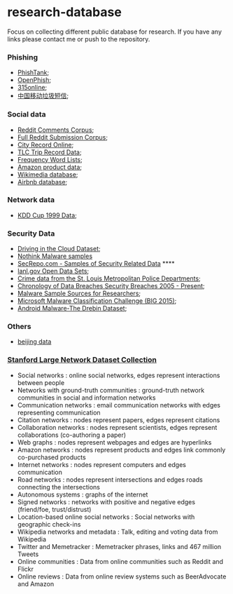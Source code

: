# research-database
Focus on collecting different public database for research. If you have any links please contact me or push to the repository.


### Phishing
+ [PhishTank](https://www.phishtank.com/developer_info.php);
+ [OpenPhish](https://www.openphish.com/);
+ [315online](http://www.315online.com.cn/list.php?catid=33);
+ [中国移动垃圾短信](http://www.wid.org.cn/project/2015ccf/comp_detail.php?cid=227);

### Social data
+ [Reddit Comments Corpus](https://archive.org/details/2015_reddit_comments_corpus);
+ [Full Reddit Submission Corpus](https://www.reddit.com/r/datasets/comments/3mg812/full_reddit_submission_corpus_now_available_2006/);
+ [City Record Online](https://nycopendata.socrata.com/);
+ [TLC Trip Record Data](http://www.nyc.gov/html/tlc/html/about/trip_record_data.shtml);
+ [Frequency Word Lists](https://invokeit.wordpress.com/frequency-word-lists/);
+ [Amazon product data](http://jmcauley.ucsd.edu/data/amazon/);
+ [Wikimedia database](https://dumps.wikimedia.org/);
+ [Airbnb database](http://insideairbnb.com/get-the-data.html);

### Network data
+ [KDD Cup 1999 Data](http://kdd.ics.uci.edu/databases/kddcup99/kddcup99.html);

### Security Data
+ [Driving in the Cloud Dataset](http://malicia-project.com/dataset.html);
+ [Nothink Malware samples](http://www.nothink.org/honeypots/malware-archives/)
+ [SecRepo.com - Samples of Security Related Data](http://www.secrepo.com/) ****
+ [lanl.gov Open Data Sets](http://csr.lanl.gov/data/);
+ [Crime data from the St. Louis Metropolitan Police Departments](https://github.com/kylesykes/stl-crime-data);
+ [Chronology of Data Breaches Security Breaches 2005 - Present](https://www.privacyrights.org/data-breach);
+ [Malware Sample Sources for Researchers](https://zeltser.com/malware-sample-sources/);
+ [Microsoft Malware Classification Challenge (BIG 2015)](https://www.kaggle.com/c/malware-classification/forums);
+ [Android Malware-The Drebin Dataset](http://user.informatik.uni-goettingen.de/~darp/drebin/);


### Others
+ [beijing data](http://www.beijingcitylab.com/data-released-1/)

### [Stanford Large Network Dataset Collection](http://snap.stanford.edu/data)
+ Social networks : online social networks, edges represent interactions between people
+ Networks with ground-truth communities : ground-truth network communities in social and information networks
+ Communication networks : email communication networks with edges representing communication
+ Citation networks : nodes represent papers, edges represent citations
+ Collaboration networks : nodes represent scientists, edges represent collaborations (co-authoring a paper)
+ Web graphs : nodes represent webpages and edges are hyperlinks
+ Amazon networks : nodes represent products and edges link commonly co-purchased products
+ Internet networks : nodes represent computers and edges communication
+ Road networks : nodes represent intersections and edges roads connecting the intersections
+ Autonomous systems : graphs of the internet
+ Signed networks : networks with positive and negative edges (friend/foe, trust/distrust)
+ Location-based online social networks : Social networks with geographic check-ins
+ Wikipedia networks and metadata : Talk, editing and voting data from Wikipedia
+ Twitter and Memetracker : Memetracker phrases, links and 467 million Tweets
+ Online communities : Data from online communities such as Reddit and Flickr
+ Online reviews : Data from online review systems such as BeerAdvocate and Amazon
